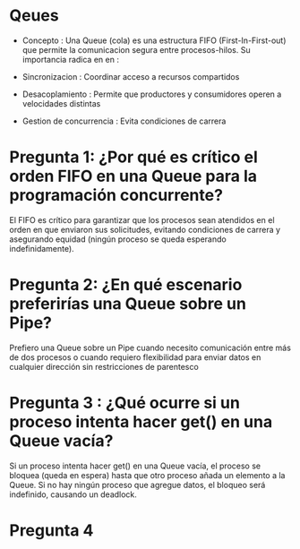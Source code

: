 # Qeues

- Concepto : Una Queue (cola) es una estructura FIFO (First-In-First-out) que permite la comunicacion segura entre procesos-hilos. Su importancia radica en en :

- Sincronizacion : Coordinar acceso a recursos compartidos

- Desacoplamiento : Permite que productores y consumidores operen a velocidades distintas
- Gestion de concurrencia : Evita condiciones de carrera

# Pregunta 1:  ¿Por qué es crítico el orden FIFO en una Queue para la programación concurrente?

El FIFO es crítico para garantizar que los procesos sean atendidos en el orden en que enviaron sus solicitudes, evitando condiciones de carrera y asegurando equidad (ningún proceso se queda esperando indefinidamente).

# Pregunta 2: ¿En qué escenario preferirías una Queue sobre un Pipe?

Prefiero una Queue sobre un Pipe cuando necesito comunicación entre más de dos procesos o cuando requiero flexibilidad para enviar datos en cualquier dirección sin restricciones de parentesco 

# Pregunta 3 : ¿Qué ocurre si un proceso intenta hacer get() en una Queue vacía?

Si un proceso intenta hacer get() en una Queue vacía, el proceso se bloquea (queda en espera) hasta que otro proceso añada un elemento a la Queue. Si no hay ningún proceso que agregue datos, el bloqueo será indefinido, causando un deadlock.

# Pregunta 4